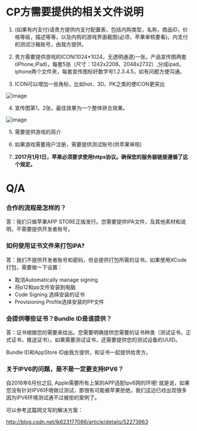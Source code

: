 # CP方需要提供的相关文件说明

1. (如果有内支付)请贵方提供内支付配置表，包括内购类型，名称，商品ID，价格等级，描述等等，以及内购的游戏界面截图(必须，苹果审核要看)。内支付的测试沙箱账号，由我方提供。

2. 贵方需要提供游戏的ICON(1024*1024，无透明通道)一张。产品宣传图两套(iPhone,iPad)，每套5张（尺寸：1242x2208、2048x2732）,分成ipad，iphone两个文件夹，每套宣传图标好数字号1.2.3.4.5，如有问题方便沟通。

3. ICON可以增加一些角标，比如hot、3D、PK之类的使ICON更突出

 ![image](http://tools.asostar.com/assets/img/Picture1.png)

4. 宣传图第1，2张，最佳效果为一个整体拼合效果。

 ![image](http://tools.asostar.com/assets/img/Picture2.png)

5. 需要提供游戏的简介

6. 如果游戏需要用户注册，需要提供测试账号(供苹果审核)

7. **2017月1月1日，苹果必须要求使用https协议。确保您的服务器链接遵循了这个规定。**


# Q/A

### 合作的流程是怎样的？

答：我们只做苹果APP STORE正版发行。您需要提供IPA文件，及其他素材和说明，不需要提供开发者账号。

### 如何使用证书文件来打包IPA?

答：我们不提供开发者账号和密码，但会提供打包所需的证书。如果使用XCode打包，需要做一下设置：

* 取消Automatically manage signing
* 将p12和pp文件安装到电脑
* Code Signing 选择安装的证书
* Provisioning Profile选择安装的PP文件

### 会提供哪些证书？Bundle ID是谁提供？

答：证书根据您的需要来给出。您需要明确提供您需要的证书种类（测试证书，正式证书，推送证书）。如果需要测试证书，还需要提供您的测试设备的UUID。

Bundle ID和AppStore ID由我方提供，和证书一起提供给贵方。

### 关于IPV6的问题，是不是一定要支持IPV6？

自2016年6月份之后, Apple需要所有上架的APP适配Ipv6网的环境! 就是说，如果您没有针对IPV6环境做过测试，那很有可能被苹果拒绝。我们这边已经出现很多因为IPV6环境测试通不过被拒的案例了。

可以参考这篇网文写的解决方案：

http://blog.csdn.net/lk623177086/article/details/52273863
